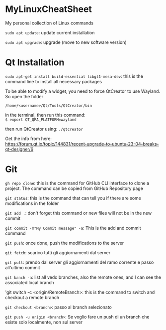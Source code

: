 # MyLinuxCheatSheet
My personal collection of Linux commands

`sudo apt update`: update current installation

`sudo apt upgrade`: upgrade (move to new software version)

# Qt Installation
`sudo apt-get install build-essential libgl1-mesa-dev`: this is the command line to install all necessary packages

To be able to modify a widget, you need to force QtCreator to use Wayland. So open the folder

`/home/<username>/Qt/Tools/QtCreator/bin`

in the terminal, then run this command:  
`$ export QT_QPA_PLATFORM=wayland`

then run QtCreator using:
`./qtcreator`
  
Get the info from here:  
https://forum.qt.io/topic/144831/recent-upgrade-to-ubuntu-23-04-breaks-qt-designer/6


# Git
`gh repo clone`: this is the command for GitHub CLI interface to clone a project. 
The command can be copied from GitHub Repository page

`git status`: this is the command that can tell you if there are some modifications in the folder

`git add .`: don't forget this command or new files will not be in the new commit

`git commit -m"My Commit message" -a`: This is the add and commit command

`git push`: once done, push the modifications to the server


`git fetch`: scarico tutti gli aggiornamenti dal server

`git pull`: prendo dal server gli aggiornamenti del ramo corrente e passo all'ultimo commit

`git banch -a`: list all vedo branches, also the remote ones, and I can see the associated local branch

'git switch -c <localbranch> <origin/RemoteBranch>: this is the command to switch and checkout a remote branch 


`git checkout <branch>`: passo al branch selezionato 

`git push -u origin <branch>`: Se voglio fare un push di un branch che esiste solo localmente, non sul server












